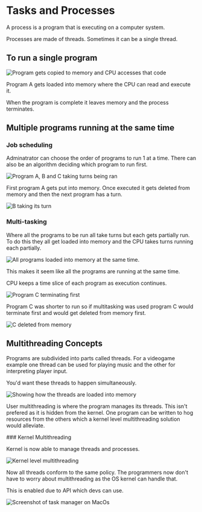 # Tasks and Processes

A process is a program that is executing on a computer system.

Processes are made of threads. Sometimes it can be a single thread.

## To run a single program

![Program gets copied to memory and CPU accesses that code](image-5.png)

Program A gets loaded into memory where the CPU can read and execute it.

When the program is complete it leaves memory and the process terminates.

## Multiple programs running at the same time

### Job scheduling

Adminatrator can choose the order of programs to run 1 at a time. There can also be an algorithm deciding which program to run first.

![Program A, B and C taking turns being ran](image-6.png)

First program A gets put into memory. Once executed it gets deleted from memory and then the next program has a turn.

![B taking its turn](image-7.png)

### Multi-tasking

Where all the programs to be run all take turns but each gets partially run. To do this they all get loaded into memory and the CPU takes turns running each partially.

![All programs loaded into memory at the same time.](image-8.png)

This makes it seem like all the programs are running at the same time.

CPU keeps a time slice of each program as execution continues.

![Program C terminating first](image-9.png)

Program C was shorter to run so if multitasking was used program C would terminate first and would get deleted from memory first.

![C deleted from memory](image-10.png)

## Multithreading Concepts

Programs are subdivided into parts called threads. For a videogame example one thread can be used for playing music and the other for interpreting player input.

You'd want these threads to happen simultaneously.

![Showing how the threads are loaded into memory](image-11.png)

User multithreading is where the program manages its threads. This isn't prefered as it is hidden from the kernel. One program can be written to hog resources from the others which a kernel level multithreading solution would alleviate.

### Kernel Multithreading

Kernel is now able to manage threads and processes.

![Kernel level multithreading](image-12.png)

Now all threads conform to the same policy. The programmers now don't have to worry about multithreading as the OS kernel can handle that.

This is enabled due to API which devs can use.

![Screenshot of task manager on MacOs](image-13.png)